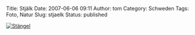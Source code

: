 Title: Stjälk
Date: 2007-06-06 09:11
Author: tom
Category: Schweden
Tags: Foto, Natur
Slug: stjaelk
Status: published

[![Stängel](/pic/rosstamm_s.jpg "Stängel")](/pic/rosstamm_l.jpg)

